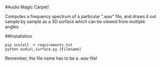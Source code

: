 #Audio Magic Carpet!

Computes a frequency spectrum of a particular ".wav" file, and draws it out sample by sample as a 3D surface which can be viewed from multiple angles.

##Installation
```
pip install -r requirements.txt
python audio\_surface.py [Filename]
```

Remember, the file name has to be a .wav file!

